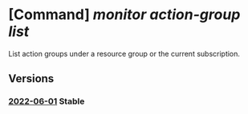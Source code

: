 # [Command] _monitor action-group list_

List action groups under a resource group or the current subscription.

## Versions

### [2022-06-01](/Resources/mgmt-plane/L3N1YnNjcmlwdGlvbnMve30vcHJvdmlkZXJzL21pY3Jvc29mdC5pbnNpZ2h0cy9hY3Rpb25ncm91cHM=/2022-06-01.xml) **Stable**

<!-- mgmt-plane /subscriptions/{}/providers/microsoft.insights/actiongroups 2022-06-01 -->
<!-- mgmt-plane /subscriptions/{}/resourcegroups/{}/providers/microsoft.insights/actiongroups 2022-06-01 -->

